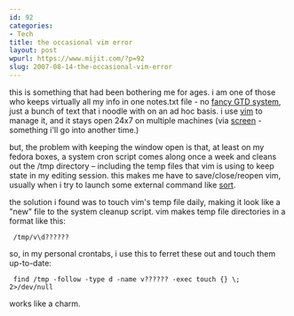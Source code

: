 ```yaml
---
id: 92
categories:
- Tech
title: the occasional vim error
layout: post
wpurl: https://www.mijit.com/?p=92
slug: 2007-08-14-the-occasional-vim-error
---
```

this is something that had been bothering me for ages. i am one of those who keeps virtually all my info in one notes.txt file - no <a href="https://www.davidco.com/">fancy GTD system</a>, just a bunch of text that i noodle with on an ad hoc basis. i use <a href="https://www.vim.org/">vim</a> to manage it, and it stays open 24x7 on multiple machines (via <a href="https://www.gnu.org/software/screen/">screen</a> - something i'll go into another time.)

but, the problem with keeping the window open is that, at least on my fedora boxes, a system cron script comes along once a week and cleans out the /tmp directory – including the temp files that vim is using to keep state in my editing session. this makes me have to save/close/reopen vim, usually when i try to launch some external command like <a href="https://www.gnu.org/software/textutils/textutils.html">sort</a>.

the solution i found was to touch vim's temp file daily, making it look like a "new" file to the system cleanup script. vim makes temp file directories in a format like this:

<code><pre>
/tmp/v\d??????
</pre></code>

so, in my personal crontabs, i use this to ferret these out and touch them up-to-date:

<code><pre>
find /tmp -follow -type d -name v?????? -exec touch {} &#92;; 2>/dev/null
</pre></code>

works like a charm.
